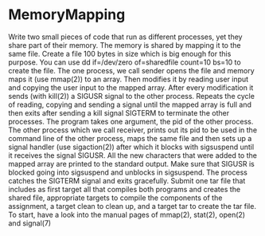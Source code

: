 # MemoryMapping

Write two small pieces of code that run as different processes, yet they share part of
their memory. The memory is shared by mapping it to the same file. Create a file 100
bytes in size which is big enough for this purpose. You can use dd if=/dev/zero
of=sharedfile count=10 bs=10 to create the file.
The one process, we call sender opens the file and memory maps it (use
mmap(2)) to an array. Then modifies it by reading user input and copying the user input
to the mapped array. After every modification it sends (with kill(2)) a SIGUSR signal
to the other process. Repeats the cycle of reading, copying and sending a signal until the
mapped array is full and then exits after sending a kill signal SIGTERM to terminate the
other processes. The program takes one argument, the pid of the other process.
The other process which we call receiver, prints out its pid to be used in the
command line of the other process, maps the same file and then sets up a signal handler
(use sigaction(2)) after which it blocks with sigsuspend until it receives the signal
SIGUSR. All the new characters that were added to the mapped array are printed to
the standard output. Make sure that SIGUSR is blocked going into sigsuspend and
unblocks in sigsuspend. The process catches the SIGTERM signal and exits gracefully.
Submit one tar file that includes as first target all that compiles both programs and
creates the shared file, appropriate targets to compile the components of the assignment, a
target clean to clean up, and a target tar to create the tar file.
To start, have a look into the manual pages of mmap(2), stat(2), open(2) and
signal(7)
